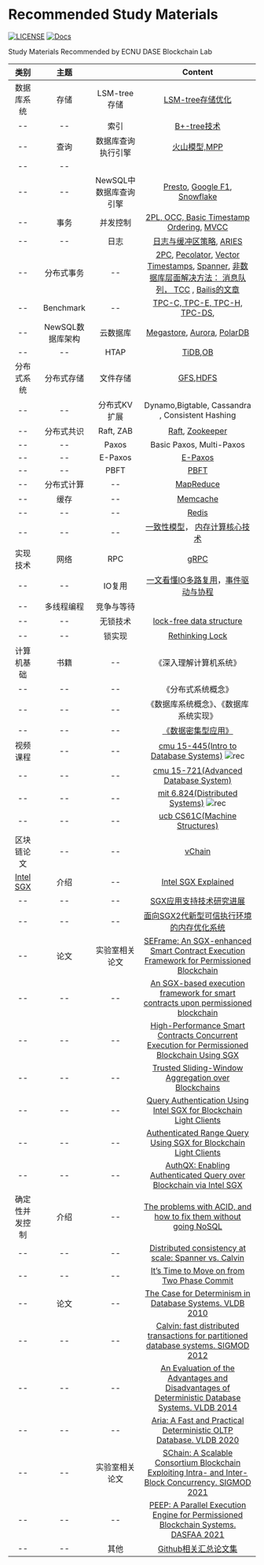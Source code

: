 # Recommended Study Materials
[![LICENSE](https://img.shields.io/github/license/ECNU-Starchain/RSM)](https://github.com/ECNU-Starchain/RSM/blob/main/LICENSE)
[![Docs](https://camo.githubusercontent.com/33126b4770aa6f169b2a93e75678d52647f19972fa8d205e478049966e3b1a07/68747470733a2f2f696d672e736869656c64732e696f2f62616467652f646f63732d737461626c652d627269676874677265656e2e7376673f7374796c653d666c6174266c6f6e6743616368653d74727565)](https://github.com/ECNU-Starchain/RSM)

Study Materials Recommended by ECNU DASE Blockchain Lab


类别 | 主题 |  | Content
:-:|:-:|:-:|:-:
数据库系统 | 存储| LSM-tree 存储| [LSM-tree存储优化](https://arxiv.org/abs/1812.07527) 
-- | --| 索引| [B+-tree技术](https://citeseerx.ist.psu.edu/viewdoc/download?doi=10.1.1.219.7269&rep=rep1&type=pdf)
-- | 查询| 数据库查询执行引擎| [火山模型,MPP](https://zhuanlan.zhihu.com/p/100949808 ) 
-- | -- |                        |                                                         
-- |--|NewSQL中数据库查询引擎| [Presto](https://prestosql.io/Presto_SQL_on_Everything.pdf), [Google F1](https://static.googleusercontent.com/media/research.google.com/zh-CN//pubs/archive/41344.pdf), [Snowflake](http://pages.cs.wisc.edu/~yxy/cs839-s20/papers/snowflake.pdf)
-- | 事务| 并发控制| [2PL, OCC, Basic Timestamp Ordering](https://www.guru99.com/dbms-concurrency-control.html), [MVCC](http://www.vldb.org/pvldb/vol10/p781-Wu.pdf)
-- | --| 日志| [日志与缓冲区策略](http://www.cs.washington.edu/education/courses/cse544/11wi/papers/franklin97.pdf), [ARIES](https://dl.acm.org/doi/10.1145/128765.128770) 
--|分布式事务 |--|[2PC](https://documentation.progress.com/output/ua/OpenEdge_latest/index.html#page/dmadm/how-the-database-engine-implements-two-phase-com.html), [Pecolator](https://research.google/pubs/pub36726/), [Vector Timestamps](https://www.cs.princeton.edu/courses/archive/fall18/cos418/docs/L4-vc.pdf), [Spanner](https://research.google/pubs/pub39966/), [非数据库层面解决方法： 消息队列， TCC](https://medium.com/@Alibaba_Cloud/breaking-the-limits-of-relational-databases-an-analysis-of-cloud-native-database-middleware-2-d3e790de0673) , [Bailis的文章](http://www.vldb.org/pvldb/vol7/p181-bailis.pdf)
--|Benchmark|--| [TPC-C, TPC-E, TPC-H, TPC-DS](http://www.tpc.org/tpcc/), 
-- |NewSQL数据库架构|云数据库|[Megastore](https://research.google/pubs/pub36971/), [Aurora](https://awsmedia.awsstatic-china.com/blog/2017/aurora-design-considerations-paper.pdf), [PolarDB](https://zhuanlan.zhihu.com/p/87934090)
--  |--|HTAP|[TiDB](http://www.vldb.org/pvldb/vol13/p3072-huang.pdf),[OB](https://github.com/oceanbase/oceanbase)
分布式系统 | 分布式存储| 文件存储 | [GFS](https://research.google.com/archive/gfs-sosp2003.pdf),[HDFS](https://ieeexplore.ieee.org/stamp/stamp.jsp?tp=&arnumber=5496972) 
--|--| 分布式KV扩展| Dynamo,Bigtable,  Cassandra , Consistent Hashing 
--|分布式共识| Raft, ZAB| [Raft](https://raft.github.io/raft.pdf), [Zookeeper](https://www.usenix.org/legacy/events/atc10/tech/full_papers/Hunt.pdf) 
--|--| Paxos | Basic Paxos, Multi-Paxos 
--|--| E-Paxos| [E-Paxos](https://www.cs.cmu.edu/~dga/papers/epaxos-sosp2013.pdf)
--|--| PBFT | [PBFT](http://nil.csail.mit.edu/6.824/2017/papers/castro-practicalbft.pdf) 
--     |    分布式计算    |           --           | [MapReduce](https://pdos.csail.mit.edu/6.824/papers/mapreduce.pdf) 
--     |       缓存       |           --           | [Memcache](https://pdos.csail.mit.edu/6.824/papers/memcache-fb.pdf) 
--     |        --        |           --           |           [Redis](https://redis.com/whitepapers/)            
--     |        --        |           --           | [一致性模型](https://zhuanlan.zhihu.com/p/48157076)， [内存计算核心技术](https://zhuanlan.zhihu.com/p/35668651) 
实现技术  |       网络       |          RPC           |[gRPC](https://grpc.io/) 
--|--|IO复用| [一文看懂IO多路复用](https://zhuanlan.zhihu.com/p/115220699)，[事件驱动与协程](https://zhuanlan.zhihu.com/p/31410589) 
--|多线程编程|竞争与等待|
--|--|无锁技术| [lock-free data structure](https://www.cnblogs.com/lucifer1982/archive/2009/04/08/1431992.html)
--|--|锁实现| [Rethinking Lock](https://zhuanlan.zhihu.com/p/179245291)
计算机基础|书籍|--|《深入理解计算机系统》
--|--|--|《分布式系统概念》
--|--|--|《数据库系统概念》、《数据库系统实现》
--|--|--|[《数据密集型应用》](http://ddia.vonng.com/#/)
视频课程|--|--|[cmu 15-445(Intro to Database Systems)](https://15445.courses.cs.cmu.edu/fall2022/) ![rec](https://img.shields.io/badge/-Recommend-orange)
--|--|--|[cmu 15-721(Advanced Database System)](https://15721.courses.cs.cmu.edu/spring2020/)
--|--|--|[mit 6.824(Distributed Systems)](https://pdos.csail.mit.edu/6.824/) ![rec](https://img.shields.io/badge/-Recommend-orange)
--|--|--|[ucb CS61C(Machine Structures)](https://www.bilibili.com/video/BV1jy4y1E7AY)
区块链论文|--|--|[vChain](https://arxiv.org/pdf/1812.02386.pdf)
[Intel SGX](https://github.com/intel/linux-sgx)|介绍|--|[Intel SGX Explained](https://eprint.iacr.org/2016/086.pdf)
--|--|--|[SGX应用支持技术研究进展](https://www.cnki.com.cn/Article/CJFDTotal-RJXB202101007.htm)
--|--|--|[面向SGX2代新型可信执行环境的内存优化系统](http://web03.cnki.net.https.jxutcmtsg.proxy.jxutcm.edu.cn/kcms/detail/detail.aspx?filename=RJXB202206004&dbcode=LRIJ&dbname=LRITLKCJFDLAST2022&v=MTM0MjZpZmJ1Wm1GQ3ZoVWJyS055ZlRiTEc0SE5QTXFZOUZZSVIrQzM4NHpoNFhuRDBMVGcyWDJoc3hGckNVUjc=)
--|论文|实验室相关论文|[SEFrame: An SGX-enhanced Smart Contract Execution Framework for Permissioned Blockchain](https://ieeexplore.ieee.org/stamp/stamp.jsp?tp=&arnumber=9835475)
--|--|--|[An SGX-based execution framework for smart contracts upon permissioned blockchain](https://link.springer.com/article/10.1007/s10619-022-07409-7)
--|--|--|[High-Performance Smart Contracts Concurrent Execution for Permissioned Blockchain Using SGX](https://ieeexplore.ieee.org/stamp/stamp.jsp?tp=&arnumber=9458920)
--|--|--|[Trusted Sliding-Window Aggregation over Blockchains](https://ieeexplore.ieee.org/stamp/stamp.jsp?tp=&arnumber=9763721)
--|--|--|[Query Authentication Using Intel SGX for Blockchain Light Clients](https://jcst.ict.ac.cn/CN/abstract/abstract2856.shtml)
--|--|--|[Authenticated Range Query Using SGX for Blockchain Light Clients](https://link.springer.com/content/pdf/10.1007/978-3-030-59419-0_19.pdf)
--|--|--|[AuthQX: Enabling Authenticated Query over Blockchain via Intel SGX](https://link.springer.com/content/pdf/10.1007/978-3-030-59419-0_45.pdf)
确定性并发控制|介绍|--|[The problems with ACID, and how to fix them without going NoSQL](https://dbmsmusings.blogspot.com/2010/08/problems-with-acid-and-how-to-fix-them.html)
--|--|--|[Distributed consistency at scale: Spanner vs. Calvin](https://dbmsmusings.blogspot.com/2017/04/distributed-consistency-at-scale.html)
--|--|--|[It’s Time to Move on from Two Phase Commit](https://dbmsmusings.blogspot.com/2019/01/its-time-to-move-on-from-two-phase.html)
--|论文|--|[The Case for Determinism in Database Systems. VLDB 2010](https://dl.acm.org/doi/10.14778/1920841.1920855)
--|--|--|[Calvin: fast distributed transactions for partitioned database systems. SIGMOD 2012](https://dl.acm.org/doi/10.1145/2213836.2213838)
--|--|--|[An Evaluation of the Advantages and Disadvantages of Deterministic Database Systems. VLDB 2014](https://dl.acm.org/doi/10.14778/2732951.2732955)
--|--|--|[Aria: A Fast and Practical Deterministic OLTP Database. VLDB 2020](http://www.vldb.org/pvldb/vol13/p2047-lu.pdf)
--|--|实验室相关论文|[SChain: A Scalable Consortium Blockchain Exploiting Intra- and Inter-Block Concurrency. SIGMOD 2021](https://dl.acm.org/doi/10.14778/1920841.1920855)
--|--|--|[PEEP: A Parallel Execution Engine for Permissioned Blockchain Systems. DASFAA 2021](https://link.springer.com/chapter/10.1007/978-3-030-73200-4_24)
--|--|其他|[Github相关汇总论文集](https://github.com/Maxul/Awesome-SGX-Open-Source/blob/master/Academy.md)

